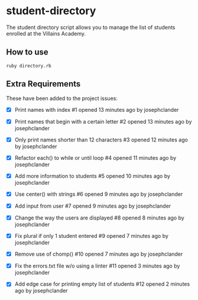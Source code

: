 # student-directory

The student directory script allows you to manage the list of students enrolled at the Villains Academy.

## How to use

```shell
ruby directory.rb
```

## Extra Requirements

These have been added to the project issues:

- [x] Print names with index
      #1 opened 13 minutes ago by josephclander

- [x] Print names that begin with a certain letter
      #2 opened 13 minutes ago by josephclander

- [x] Only print names shorter than 12 characters
      #3 opened 12 minutes ago by josephclander

- [x] Refactor each() to while or until loop
      #4 opened 11 minutes ago by josephclander

- [x] Add more information to students
      #5 opened 10 minutes ago by josephclander

- [x] Use center() with strings
      #6 opened 9 minutes ago by josephclander

- [x] Add input from user
      #7 opened 9 minutes ago by josephclander

- [x] Change the way the users are displayed
      #8 opened 8 minutes ago by josephclander

- [x] Fix plural if only 1 student entered
      #9 opened 7 minutes ago by josephclander

- [x] Remove use of chomp()
      #10 opened 7 minutes ago by josephclander

- [x] Fix the errors.txt file w/o using a linter
      #11 opened 3 minutes ago by josephclander

- [x] Add edge case for printing empty list of students
      #12 opened 2 minutes ago by josephclander
